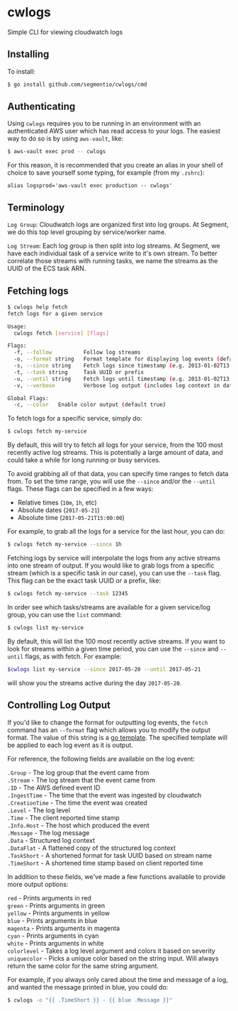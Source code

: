# cwlogs

Simple CLI for viewing cloudwatch logs

## Installing

To install:

```bash
$ go install github.com/segmentio/cwlogs/cmd
```

## Authenticating

Using `cwlogs` requires you to be running in an environment with an authenticated AWS user which has read access to your logs.  The easiest way to do so is by using `aws-vault`, like:

```bash
$ aws-vault exec prod -- cwlogs
```

For this reason, it is recommended that you create an alias in your shell of choice to save yourself some typing, for example (from my `.zshrc`):

```
alias logsprod='aws-vault exec production -- cwlogs'
```

## Terminology

`Log Group`: Cloudwatch logs are organized first into log groups.  At Segment, we do this top level grouping by service/worker name.

`Log Stream`: Each log group is then split into log streams.  At Segment, we have each individual task of a service write to it's own stream.  To better correlate those streams with running tasks, we name the streams as the UUID of the ECS task ARN.

## Fetching logs

```bash
$ cwlogs help fetch
fetch logs for a given service

Usage:
  cwlogs fetch [service] [flags]

Flags:
  -f, --follow          Follow log streams
  -o, --format string   Format template for displaying log events (default "[ {{ uniquecolor (print .TaskShort) }} ] {{ .TimeShort }} {{ colorlevel .Level }} - {{ .Message }}")
  -s, --since string    Fetch logs since timestamp (e.g. 2013-01-02T13:23:37) or relative (e.g. 42m for 42 minutes) (default "all")
  -t, --task string     Task UUID or prefix
  -u, --until string    Fetch logs until timestamp (e.g. 2013-01-02T13:23:37) or relative (e.g. 42m for 42 minutes) (default "now")
  -v, --verbose         Verbose log output (includes log context in data fields)

Global Flags:
  -c, --color   Enable color output (default true)

```

To fetch logs for a specific service, simply do:

```bash
$ cwlogs fetch my-service
```

By default, this will try to fetch all logs for your service, from the 100 most recently active log streams.  This is potentially a large amount of data, and could take a while for long running or busy services.

To avoid grabbing all of that data, you can specify time ranges to fetch data from.  To set the time range, you will use the `--since` and/or the `--until` flags.  These flags can be specified in a few ways:
* Relative times (`10m`, `1h`, etc)
* Absolute dates (`2017-05-21`)
* Absolute time (`2017-05-21T15:00:00`)

For example, to grab all the logs for a service for the last hour, you can do:

```bash
$ cwlogs fetch my-service --since 1h
```

Fetching logs by service will interpolate the logs from any active streams into one stream of output.  If you would like to grab logs from a specific stream (which is a specific task in our case), you can use the `--task` flag.  This flag can be the exact task UUID or a prefix, like:

```bash
$ cwlogs fetch my-service --task 12345
```

In order see which tasks/streams are available for a given service/log group, you can use the `list` command:

```bash
$ cwlogs list my-service
```

By default, this will list the 100 most recently active streams.  If you want to look for streams within a given time period, you can use the `--since` and `--until` flags, as with fetch.  For example:

```bash
$cwlogs list my-service --since 2017-05-20 --until 2017-05-21
```

will show you the streams active during the day `2017-05-20`.


## Controlling Log Output

If you'd like to change the format for outputting log events, the `fetch` command has an `--format` flag which allows you to modify the output format.  The value of this string is a [go template](https://golang.org/pkg/text/template).  The specified template will be applied to each log event as it is output.

For reference, the following fields are available on the log event:

`.Group` - The log group that the event came from  
`.Stream` - The log stream that the event came from  
`.ID` - The AWS defined event ID  
`.IngestTime` - The time that the event was ingested by cloudwatch  
`.CreationTime` - The time the event was created  
`.Level` - The log level  
`.Time` - The client reported time stamp  
`.Info.Host` - The host which produced the event  
`.Message` - The log message  
`.Data` - Structured log context  
`.DataFlat` - A flattened copy of the structured log context  
`.TaskShort` - A shortened format for task UUID based on stream name  
`.TimeShort` - A shortened time stamp based on client reported time  

In addition to these fields, we've made a few functions available to provide more output options:

`red` - Prints arguments in red  
`green` - Prints arguments in green  
`yellow` - Prints arguments in yellow  
`blue` - Prints arguments in blue  
`magenta` - Prints arguments in magenta  
`cyan` - Prints arguments in cyan  
`white` - Prints arguments in white  
`colorlevel` - Takes a log level argument and colors it based on severity  
`uniquecolor` - Picks a unique color based on the string input.  Will always return the same color for the same string argument.  

For example, if you always only cared about the time and message of a log, and wanted the message printed in blue, you could do:

```bash
$ cwlogs -o "{{ .TimeShort }} - {{ blue .Message }}"
```
